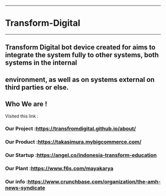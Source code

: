 __________________
# Transform-Digital
***
## Transform Digital  bot device created for aims to integrate the system fully to other systems, both systems in the internal 
environment, as well as on systems external on third parties or else. 
---
## Who We are !
Visited this link : 
### Our Project :https://transfromdigital.github.io/about/
### Our Product :https://takasimura.mybigcommerce.com/
### Our Startup :https://angel.co/indonesia-transform-education
### Our Plant   :https://www.f6s.com/mayakarya
### Our info    :https://www.crunchbase.com/organization/the-amh-news-syndicate
